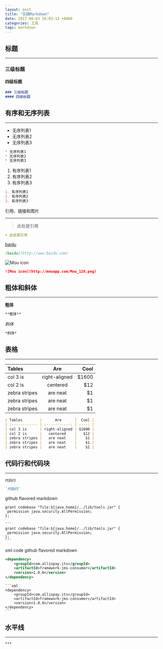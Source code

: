 ```yaml
---
layout: post
title: "实践Markdown"
date: 2017-08-03 16:03:13 +0800
categories: 工具
tags: markdown
---
```


## 标题
***

### 三级标题
#### 四级标题

```markdown
### 三级标题
#### 四级标题
```

## 有序和无序列表

***

* 无序列表1
* 无序列表2
* 无序列表3

```markdown
* 无序列表1
* 无序列表2
* 无序列表3
```


1. 有序列表1
2. 有序列表2
3. 有序列表3

```markdown
1. 有序列表1
2. 有序列表2
3. 有序列表3
```

引用、链接和图片

***

> 此处是引用
```markdown
> 此处是引用
```

[baidu](http://www.baidu.com)
```markdown
[baidu](http://www.baidu.com)
```

![Mou icon](http://mouapp.com/Mou_128.png)
```markdown
![Mou icon](http://mouapp.com/Mou_128.png)
```
## 粗体和斜体

***

**粗体**
```markdown
**粗体**
```
*斜体*
```markdown
*斜体*
```

## 表格

***

| Tables        |      Are      |  Cool |
| :------------ | :-----------: | ----: |
| col 3 is      | right-aligned | $1600 |
| col 2 is      |   centered    |   $12 |
| zebra stripes |   are neat    |    $1 |
| zebra stripes |   are neat    |    $1 |
| zebra stripes |   are neat    |    $1 |

```markdown
| Tables        |      Are      |  Cool |
| :------------ | :-----------: | ----: |
| col 3 is      | right-aligned | $1600 |
| col 2 is      |   centered    |   $12 |
| zebra stripes |   are neat    |    $1 |
| zebra stripes |   are neat    |    $1 |
| zebra stripes |   are neat    |    $1 |
```
## 代码行和代码块

***

`代码行`
```markdown
`代码行`
```

github flavored markdown
```
grant codebase "file:${java.home}/../lib/tools.jar" {
 permission java.security.AllPermission;
};
```

```
​```
grant codebase "file:${java.home}/../lib/tools.jar" {
 permission java.security.AllPermission;
};
​```
```

xml code github flavored markdown

```xml
<dependency>
    <groupId>com.allinpay.its</groupId>
    <artifactId>framework-jms-consumer</artifactId>
    <version>1.0.0</version>
</dependency>
```
```
​```xml
<dependency>
    <groupId>com.allinpay.its</groupId>
    <artifactId>framework-jms-consumer</artifactId>
    <version>1.0.0</version>
</dependency>
​```
```
## 水平线
***
```
***
```
